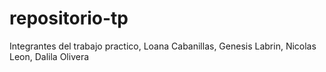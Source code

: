 # repositorio-tp
Integrantes del trabajo practico, Loana Cabanillas, Genesis Labrin, Nicolas Leon, Dalila Olivera
